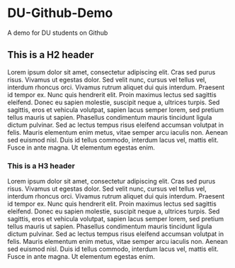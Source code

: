 # DU-Github-Demo
A demo for DU students on Github

## This is a H2 header
Lorem ipsum dolor sit amet, consectetur adipiscing elit. Cras sed purus risus. Vivamus ut egestas dolor. Sed velit nunc, cursus vel tellus vel, interdum rhoncus orci. Vivamus rutrum aliquet dui quis interdum. Praesent id tempor ex. Nunc quis hendrerit elit. Proin maximus lectus sed sagittis eleifend. Donec eu sapien molestie, suscipit neque a, ultrices turpis. Sed sagittis, eros et vehicula volutpat, sapien lacus semper lorem, sed pretium tellus mauris ut sapien. Phasellus condimentum mauris tincidunt ligula dictum pulvinar. Sed ac lectus tempus risus eleifend accumsan volutpat in felis. Mauris elementum enim metus, vitae semper arcu iaculis non. Aenean sed euismod nisl. Duis id tellus commodo, interdum lacus vel, mattis elit. Fusce in ante magna. Ut elementum egestas enim.

### This is a H3 header
Lorem ipsum dolor sit amet, consectetur adipiscing elit. Cras sed purus risus. Vivamus ut egestas dolor. Sed velit nunc, cursus vel tellus vel, interdum rhoncus orci. Vivamus rutrum aliquet dui quis interdum. Praesent id tempor ex. Nunc quis hendrerit elit. Proin maximus lectus sed sagittis eleifend. Donec eu sapien molestie, suscipit neque a, ultrices turpis. Sed sagittis, eros et vehicula volutpat, sapien lacus semper lorem, sed pretium tellus mauris ut sapien. Phasellus condimentum mauris tincidunt ligula dictum pulvinar. Sed ac lectus tempus risus eleifend accumsan volutpat in felis. Mauris elementum enim metus, vitae semper arcu iaculis non. Aenean sed euismod nisl. Duis id tellus commodo, interdum lacus vel, mattis elit. Fusce in ante magna. Ut elementum egestas enim.
